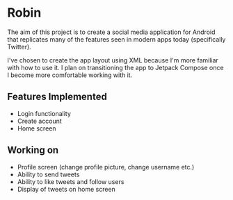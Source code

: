 # Robin

The aim of this project is to create a social media application for Android that replicates many of the features seen in modern apps today (specifically Twitter).

I've chosen to create the app layout using XML because I'm more familiar with how to use it. I plan on transitioning the app to Jetpack Compose once I become more comfortable working with it.

## Features Implemented

- Login functionality
- Create account
- Home screen

## Working on

- Profile screen (change profile picture, change username etc.)
- Ability to send tweets
- Ability to like tweets and follow users
- Display of tweets on home screen

